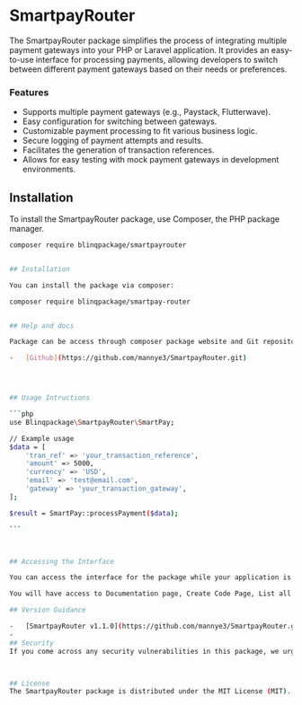 # SmartpayRouter

The SmartpayRouter package simplifies the process of integrating multiple payment gateways into your PHP or Laravel application. It provides an easy-to-use interface for processing payments, allowing developers to switch between different payment gateways based on their needs or preferences.

### Features

-   Supports multiple payment gateways (e.g., Paystack, Flutterwave).
-   Easy configuration for switching between gateways.
-   Customizable payment processing to fit various business logic.
-   Secure logging of payment attempts and results.
-   Facilitates the generation of transaction references.
-   Allows for easy testing with mock payment gateways in development environments.

## Installation

To install the SmartpayRouter package, use Composer, the PHP package manager.

````bash
composer require blinqpackage/smartpayrouter


## Installation

You can install the package via composer:

composer require blinqpackage/smartpay-router


## Help and docs

Package can be access through composer package website and Git repository:

-   [Github](https://github.com/mannye3/SmartpayRouter.git)




## Usage Intructions

```php
use Blinqpackage\SmartpayRouter\SmartPay;

// Example usage
$data = [
    'tran_ref' => 'your_transaction_reference',
    'amount' => 5000,
    'currency' => 'USD',
    'email' => 'test@email.com',
    'gateway' => 'your_transaction_gateway',
];

$result = SmartPay::processPayment($data);

```



## Accessing the Interface

You can access the interface for the package while your application is running, navigate to your http://localhost:8000/access to view the interface.

You will have access to Documentation page, Create Code Page, List all code page, Confirm Code page, Assign Code page.

## Version Guidance

-   [SmartpayRouter v1.1.0](https://github.com/mannye3/SmartpayRouter.git)
-
## Security
If you come across any security vulnerabilities in this package, we urge you to report them promptly by sending an email to aboajahemmanuel@gmail.com



## License
The SmartpayRouter package is distributed under the MIT License (MIT). For additional details, please consult the License File.

````
